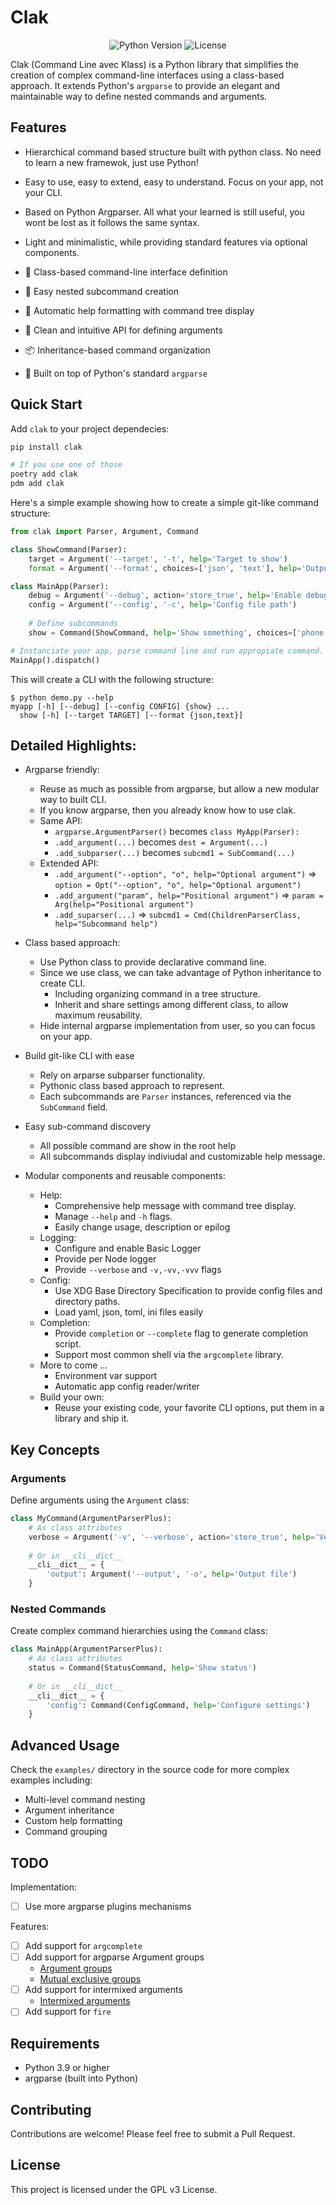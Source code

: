 # Clak

<p align='center'>
<img src="https://img.shields.io/badge/python-3.9%2B-blue" alt="Python Version">
<img src="https://img.shields.io/badge/license-GPL%20v3-blue" alt="License">
</p>

Clak (Command Line avec Klass) is a Python library that simplifies the creation of complex command-line interfaces using a class-based approach. It extends Python's `argparse` to provide an elegant and maintainable way to define nested commands and arguments.

## Features

- Hierarchical command based structure built with python class. No need to learn a new framewok, just use Python! 
- Easy to use, easy to extend, easy to understand. Focus on your app, not your CLI.
- Based on Python Argparser. All what your learned is still useful, you wont be lost as it follows the same syntax.
- Light and minimalistic, while providing standard features via optional components.

- 🎯 Class-based command-line interface definition
- 🌳 Easy nested subcommand creation
- 🔄 Automatic help formatting with command tree display
- 🎨 Clean and intuitive API for defining arguments
- 📦 Inheritance-based command organization
- 🚀 Built on top of Python's standard `argparse`


## Quick Start

Add `clak` to your project dependecies:
```bash
pip install clak

# If you use one of those
poetry add clak
pdm add clak
```

Here's a simple example showing how to create a simple git-like command structure:

```python demo.py
from clak import Parser, Argument, Command

class ShowCommand(Parser):
    target = Argument('--target', '-t', help='Target to show')
    format = Argument('--format', choices=['json', 'text'], help='Output format')

class MainApp(Parser):
    debug = Argument('--debug', action='store_true', help='Enable debug mode')
    config = Argument('--config', '-c', help='Config file path')
    
    # Define subcommands
    show = Command(ShowCommand, help='Show something', choices=['phone', 'email', 'address'])

# Instanciate your app, parse command line and run appropiate command.
MainApp().dispatch()
```

This will create a CLI with the following structure:
```
$ python demo.py --help
myapp [-h] [--debug] [--config CONFIG] {show} ...
  show [-h] [--target TARGET] [--format {json,text}]
```


## Detailed Highlights:


- Argparse friendly:
    - Reuse as much as possible from argparse, but allow a new modular way to built CLI.
    - If you know argparse, then you already know how to use clak.
    - Same API:
        - `argparse.ArgumentParser()` becomes `class MyApp(Parser):`
        - `.add_argument(...)` becomes `dest = Argument(...)`
        - `.add_subparser(...)` becomes `subcmd1 = SubCommand(...)`
    - Extended API:
        - `.add_argument("--option", "o", help="Optional argument")` => `option = Opt("--option", "o", help="Optional argument")`
        - `.add_argument("param", help="Positional argument")` => `param = Arg(help="Positional argument")`
        - `.add_suparser(...)` => `subcmd1 = Cmd(ChildrenParserClass, help="Subcommand help")`

- Class based approach:
    - Use Python class to provide declarative command line.
    - Since we use class, we can take advantage of Python inheritance to create CLI.
        - Including organizing command in a tree structure.
        - Inherit and share settings among different class, to allow maximum reusability.
    - Hide internal argparse implementation from user, so you can focus on your app.

- Build git-like CLI with ease
    - Rely on arparse subparser functionality.
    - Pythonic class based approach to represent.
    - Each subcommands are `Parser` instances, referenced via the `SubCommand` field.

- Easy sub-command discovery
    - All possible command are show in the root help
    - All subcommands display indiviudal and customizable help message.

- Modular components and reusable components:
    - Help: 
        - Comprehensive help message with command tree display.
        - Manage `--help` and `-h` flags.
        - Easily change usage, description or epilog
    - Logging:
        - Configure and enable Basic Logger
        - Provide per Node logger
        - Provide `--verbose` and `-v,-vv,-vvv` flags
    - Config:
        - Use XDG Base Directory Specification to provide config files and directory paths.
        - Load yaml, json, toml, ini files easily
    - Completion:
        - Provide `completion` or `--complete` flag to generate completion script.
        - Support most common shell via the `argcomplete` library.
    - More to come ...
        - Environment var support
        - Automatic app config reader/writer
    - Build your own:
        - Reuse your existing code, your favorite CLI options, put them in a library and ship it.



## Key Concepts

### Arguments

Define arguments using the `Argument` class:

```python
class MyCommand(ArgumentParserPlus):
    # As class attributes
    verbose = Argument('-v', '--verbose', action='store_true', help='Verbose output')
    
    # Or in __cli__dict__
    __cli__dict__ = {
        'output': Argument('--output', '-o', help='Output file')
    }
```

### Nested Commands

Create complex command hierarchies using the `Command` class:

```python
class MainApp(ArgumentParserPlus):
    # As class attributes
    status = Command(StatusCommand, help='Show status')
    
    # Or in __cli__dict__
    __cli__dict__ = {
        'config': Command(ConfigCommand, help='Configure settings')
    }
```

## Advanced Usage

Check the `examples/` directory in the source code for more complex examples including:
- Multi-level command nesting
- Argument inheritance
- Custom help formatting
- Command grouping

## TODO

Implementation:

- [ ] Use more argparse plugins mechanisms

Features:

- [ ] Add support for `argcomplete`
- [ ] Add support for argparse Argument groups
    - [Argument groups](https://docs.python.org/3/library/argparse.html#argument-groups)
    - [Mutual exclusive groups](https://docs.python.org/3/library/argparse.html#mutual-exclusion)
- [ ] Add support for intermixed arguments
    - [Intermixed arguments](https://docs.python.org/3/library/argparse.html#intermixed-arguments)
- [ ] Add support for `fire`

## Requirements

- Python 3.9 or higher
- argparse (built into Python)

## Contributing

Contributions are welcome! Please feel free to submit a Pull Request.

## License

This project is licensed under the GPL v3 License.
